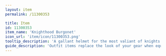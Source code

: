 ```yaml
---
layout: item
permalink: /11300353

title: Item
id: 11300353
item_name: 'Knighthood Burgonet'
icon_url: 'item/icon/11300353.png'
tooltip_description: 'A gallant helmet for the most valiant of knights.'
guide_description: 'Outfit items replace the look of your gear when equipped.'
---
```

